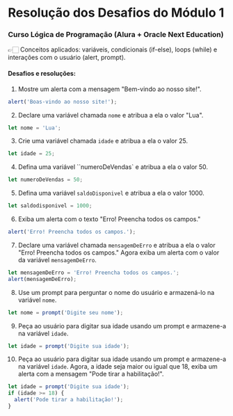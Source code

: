 # Resolução dos Desafios do Módulo 1
### Curso Lógica de Programação (Alura + Oracle Next Education)

👉🏻 Conceitos aplicados: variáveis, condicionais (if-else), loops (while) e interações com o usuário (alert, prompt).

#### Desafios e resoluções:
1. Mostre um alerta com a mensagem "Bem-vindo ao nosso site!".
```javascript
alert('Boas-vindo ao nosso site!');
```

2. Declare uma variável chamada `nome` e atribua a ela o valor "Lua".
```javascript
let nome = 'Lua';
```

3. Crie uma variável chamada `idade` e atribua a ela o valor 25.
```javascript
let idade = 25;
```

4. Defina uma variável ``numeroDeVendas` e atribua a ela o valor 50.
```javascript
let numeroDeVendas = 50;
```

5. Defina uma variável `saldoDisponivel` e atribua a ela o valor 1000.
```javascript
let saldodisponivel = 1000;
```

6. Exiba um alerta com o texto "Erro! Preencha todos os campos."
```javascript
alert('Erro! Preencha todos os campos.');
```

7. Declare uma variável chamada `mensagemDeErro` e atribua a ela o valor "Erro! Preencha todos os campos." Agora exiba um alerta com o valor da variável `mensagemDeErro`.
```javascript
let mensagemDeErro = 'Erro! Preencha todos os campos.';
alert(mensagemDeErro);
```

8. Use um prompt para perguntar o nome do usuário e armazená-lo na variável `nome`.
```javascript
let nome = prompt('Digite seu nome');
```

9. Peça ao usuário para digitar sua idade usando um prompt e armazene-a na variável `idade`.
```javascript
let idade = prompt('Digite sua idade');
```

10. Peça ao usuário para digitar sua idade usando um prompt e armazene-a na variável `idade`. Agora, a idade seja maior ou igual que 18, exiba um alerta com a mensagem "Pode tirar a habilitação!".
```javascript
let idade = prompt('Digite sua idade');
if (idade >= 18) {
  alert('Pode tirar a habilitação!');
}
```